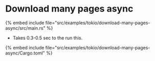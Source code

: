 # Download many pages async

{% embed include file="src/examples/tokio/download-many-pages-async/src/main.rs" %}

* Takes 0.3-0.5 sec to the run this.

{% embed include file="src/examples/tokio/download-many-pages-async/Cargo.toml" %}

